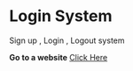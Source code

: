 # Login System

Sign up , Login , Logout system 

**Go to a website** [Click Here](https://mostafaessam7.github.io/Smart-Login-System/)
